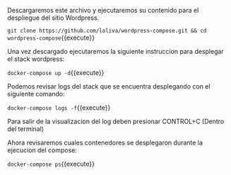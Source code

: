 Descargaremos este archivo y ejecutaremos su contenido para el despliegue del sitio Wordpress.

`git clone https://github.com/loliva/wordpress-compose.git && cd wordpress-compose`{{execute}}

Una vez descargado ejecutaremos la siguiente instruccion para desplegar el stack wordpress:

`docker-compose up -d`{{execute}}

Podemos revisar logs del stack que se encuentra desplegando con el siguiente comando:

`docker-compose logs -f`{{execute}}

Para salir de la visualizacion del log deben presionar CONTROL+C (Dentro del terminal)

Ahora revisaremos cuales contenedores se desplegaron durante la ejecucion del compose:

`docker-compose ps`{{execute}}

